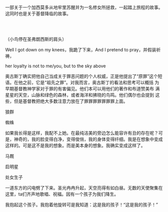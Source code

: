 一部关于一个加西莫多从地牢里苏醒并为一名修女所拯救，一起踏上旅程的故事。这同时也是关于基督降临的故事。

<br/><br/>

（小鸟停在圣弗朗西斯的肩头）

Well I got down on my knees，我跪了下来，And I pretend to pray，并假装祈祷，

her loyalty is not to me/you, 
but to the sky above

奥古斯丁确实把他自己当成关于罪恶问题的个人权威，正是他提出了“原罪”这个短
语。在他之前，它是“祖先之罪”。对我而言，奥古斯丁的看法和思考可以概括
为早期基督教神学家对于罪的有害偏见。他们本可以用他们的著作和布道赞美布
满星星的天空，山脉和绿色的森林，或者海洋和拂晓的鸟鸣。他们偶尔也会提到
这些，但是基督教把绝大多数注意力放在了罪罪罪罪罪罪罪上面。

狼群

蜘蛛

如果我长得是这样，我配不上她。在最纯洁美的旁边怎么能容许有丑的存在呢？可是，神奇的，我的脸变得白净，变得俊俏，我的身体变得纤细。我是在想象中变成这样的。可是这不是我的想象。而是美本身的想象。我确实变成这样了。

马厩

启明星

处女生子

一道东方的闪电劈了下来。圣光冉冉升起，天空亮得有如白昼。无数的天使聚集在这里，ta们齐声地歌唱、祝福。因有一个孩子为我们降生。

我抱起这个孩子。我抱着他旋转可是我知道：这是我的孩子！“这是我的孩子！”

